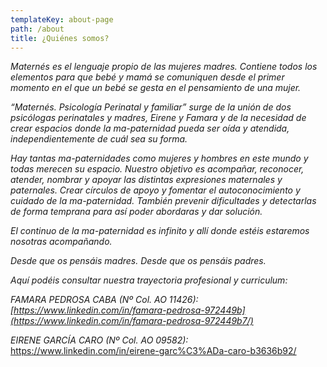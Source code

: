 ```yaml
---
templateKey: about-page
path: /about
title: ¿Quiénes somos?
---
```

*Maternés es el lenguaje propio de las mujeres madres. Contiene todos los elementos para que bebé y mamá se comuniquen desde el primer momento en el que un bebé se gesta en el pensamiento de una mujer.* 

*“Maternés. Psicología Perinatal  y familiar” surge de la unión de dos psicólogas perinatales y madres, Eirene y Famara y de la necesidad de crear espacios donde la ma-paternidad pueda ser oída y atendida, independientemente de cuál sea su forma.* 

*Hay tantas ma-paternidades como mujeres y hombres en este mundo y todas merecen su espacio. Nuestro objetivo es acompañar, reconocer, atender, nombrar y apoyar las distintas expresiones maternales y paternales. Crear círculos de apoyo y fomentar el autoconocimiento y cuidado de la ma-paternidad. También prevenir dificultades y detectarlas de forma temprana para así poder abordaras y dar solución.*

*El continuo de la ma-paternidad es infinito y allí donde estéis estaremos nosotras acompañando.* 

*Desde que os pensáis madres. Desde que os pensáis padres.*

*Aquí podéis consultar nuestra trayectoria profesional y curriculum:*

*FAMARA PEDROSA CABA (Nº Col. AO 11426): [https://www.linkedin.com/in/famara-pedrosa-972449b](https://www.linkedin.com/in/famara-pedrosa-972449b7/)*

*EIRENE GARCÍA CARO (Nº Col. AO 09582):* <https://www.linkedin.com/in/eirene-garc%C3%ADa-caro-b3636b92/>